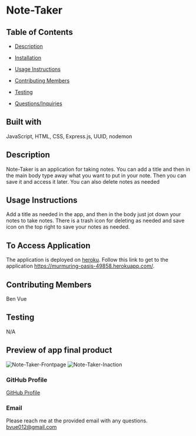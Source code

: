 # Note-Taker
  

  ## Table of Contents
  * [Description](#Description)
  * [Installation](#Installation-Instructions)
  * [Usage Instructions](#Usage-Instructions)
  
  * [Contributing Members](#Contributing-Members)
  * [Testing](#Testing)    
  * [Questions/Inquiries](#Questions/Inquiries)

  ## Built with
  JavaScript, HTML, CSS, Express.js, UUID, nodemon

  ## Description
  Note-Taker is an application for taking notes. You can add a title and then in the main body type away what you want to put in your note. Then you can save it and access it later. You can also delete notes as needed

  ## Usage Instructions
  Add a title as needed in the app, and then in the body just jot down your notes to take notes. There is a trash icon for deleting as needed and save icon on the top right to save your notes as needed.

  ## To Access Application
  The application is deployed on [heroku](https://www/.heroku.com/). Follow this link to get to the application https://murmuring-oasis-49858.herokuapp.com/.

  ## Contributing Members
  Ben Vue

  ## Testing 
   N/A

  ## Preview of app final product
  ![Note-Taker-Frontpage](./public/images/note-taker-frontpage.png)
  ![Note-Taker-Inaction](./public/images/note-taker-inaction.png)

  ### GitHub Profile
  [GitHub Profile](http://github.com/benyvue)

  ### Email
  Please reach me at the provided email with any questions. bvue012@gmail.com